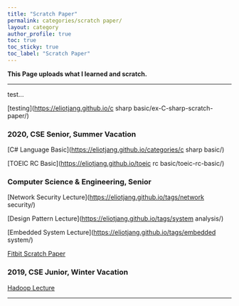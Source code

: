 ```yaml
---
title: "Scratch Paper"
permalink: categories/scratch paper/
layout: category
author_profile: true
toc: true
toc_sticky: true
toc_label: "Scratch Paper"
---
```


__This Page uploads what I learned and scratch.__  

- - -

test...  

[testing](https://eliotjang.github.io/c sharp basic/ex-C-sharp-scratch-paper/)

### 2020, CSE Senior, Summer Vacation  

[C# Language Basic](https://eliotjang.github.io/categories/c sharp basic/)  


[TOEIC RC Basic](https://eliotjang.github.io/toeic rc basic/toeic-rc-basic/)  

### Computer Science & Engineering, Senior

[Network Security Lecture](https://eliotjang.github.io/tags/network security/)  


[Design Pattern Lecture](https://eliotjang.github.io/tags/system analysis/)  


[Embedded System Lecture](https://eliotjang.github.io/tags/embedded system/)  


[Fitbit Scratch Paper](https://eliotjang.github.io/tags/fitbit/)  

### 2019, CSE Junior, Winter Vacation 

[Hadoop Lecture](https://eliotjang.github.io/tags/hadoop)  

- - -

